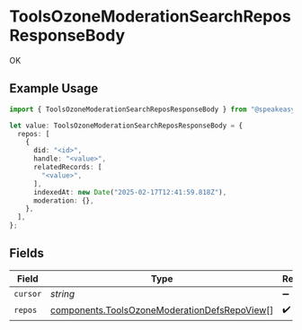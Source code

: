 # ToolsOzoneModerationSearchReposResponseBody

OK

## Example Usage

```typescript
import { ToolsOzoneModerationSearchReposResponseBody } from "@speakeasy-sdks/bluesky/models/operations";

let value: ToolsOzoneModerationSearchReposResponseBody = {
  repos: [
    {
      did: "<id>",
      handle: "<value>",
      relatedRecords: [
        "<value>",
      ],
      indexedAt: new Date("2025-02-17T12:41:59.818Z"),
      moderation: {},
    },
  ],
};
```

## Fields

| Field                                                                                                        | Type                                                                                                         | Required                                                                                                     | Description                                                                                                  |
| ------------------------------------------------------------------------------------------------------------ | ------------------------------------------------------------------------------------------------------------ | ------------------------------------------------------------------------------------------------------------ | ------------------------------------------------------------------------------------------------------------ |
| `cursor`                                                                                                     | *string*                                                                                                     | :heavy_minus_sign:                                                                                           | N/A                                                                                                          |
| `repos`                                                                                                      | [components.ToolsOzoneModerationDefsRepoView](../../models/components/toolsozonemoderationdefsrepoview.md)[] | :heavy_check_mark:                                                                                           | N/A                                                                                                          |